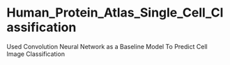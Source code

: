 # Human_Protein_Atlas_Single_Cell_Classification
Used Convolution Neural Network as a Baseline Model To Predict Cell Image Classification
